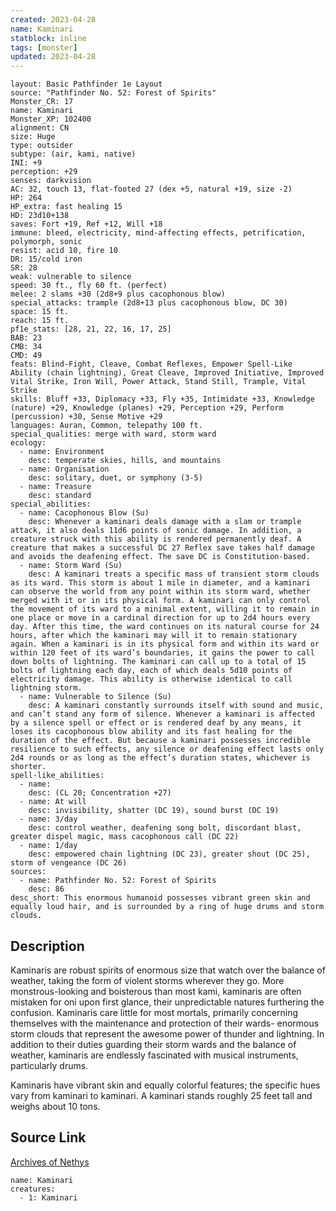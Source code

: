 ```yaml
---
created: 2023-04-28
name: Kaminari
statblock: inline
tags: [monster]
updated: 2023-04-28
---
```

```statblock
layout: Basic Pathfinder 1e Layout
source: "Pathfinder No. 52: Forest of Spirits"
Monster_CR: 17
name: Kaminari
Monster_XP: 102400
alignment: CN
size: Huge
type: outsider
subtype: (air, kami, native)
INI: +9
perception: +29
senses: darkvision
AC: 32, touch 13, flat-footed 27 (dex +5, natural +19, size -2)
HP: 264
HP_extra: fast healing 15
HD: 23d10+138
saves: Fort +19, Ref +12, Will +18
immune: bleed, electricity, mind-affecting effects, petrification, polymorph, sonic
resist: acid 10, fire 10
DR: 15/cold iron
SR: 28
weak: vulnerable to silence
speed: 30 ft., fly 60 ft. (perfect)
melee: 2 slams +30 (2d8+9 plus cacophonous blow)
special_attacks: trample (2d8+13 plus cacophonous blow, DC 30)
space: 15 ft.
reach: 15 ft.
pf1e_stats: [28, 21, 22, 16, 17, 25]
BAB: 23
CMB: 34
CMD: 49
feats: Blind-Fight, Cleave, Combat Reflexes, Empower Spell-Like Ability (chain lightning), Great Cleave, Improved Initiative, Improved Vital Strike, Iron Will, Power Attack, Stand Still, Trample, Vital Strike
skills: Bluff +33, Diplomacy +33, Fly +35, Intimidate +33, Knowledge (nature) +29, Knowledge (planes) +29, Perception +29, Perform (percussion) +30, Sense Motive +29
languages: Auran, Common, telepathy 100 ft.
special_qualities: merge with ward, storm ward
ecology:
  - name: Environment
    desc: temperate skies, hills, and mountains
  - name: Organisation
    desc: solitary, duet, or symphony (3-5)
  - name: Treasure
    desc: standard
special_abilities:
  - name: Cacophonous Blow (Su)
    desc: Whenever a kaminari deals damage with a slam or trample attack, it also deals 11d6 points of sonic damage. In addition, a creature struck with this ability is rendered permanently deaf. A creature that makes a successful DC 27 Reflex save takes half damage and avoids the deafening effect. The save DC is Constitution-based.
  - name: Storm Ward (Su)
    desc: A kaminari treats a specific mass of transient storm clouds as its ward. This storm is about 1 mile in diameter, and a kaminari can observe the world from any point within its storm ward, whether merged with it or in its physical form. A kaminari can only control the movement of its ward to a minimal extent, willing it to remain in one place or move in a cardinal direction for up to 2d4 hours every day. After this time, the ward continues on its natural course for 24 hours, after which the kaminari may will it to remain stationary again. When a kaminari is in its physical form and within its ward or within 120 feet of its ward’s boundaries, it gains the power to call down bolts of lightning. The kaminari can call up to a total of 15 bolts of lightning each day, each of which deals 5d10 points of electricity damage. This ability is otherwise identical to call lightning storm.
  - name: Vulnerable to Silence (Su)
    desc: A kaminari constantly surrounds itself with sound and music, and can’t stand any form of silence. Whenever a kaminari is affected by a silence spell or effect or is rendered deaf by any means, it loses its cacophonous blow ability and its fast healing for the duration of the effect. But because a kaminari possesses incredible resilience to such effects, any silence or deafening effect lasts only 2d4 rounds or as long as the effect’s duration states, whichever is shorter.
spell-like_abilities:
  - name:
    desc: (CL 20; Concentration +27)
  - name: At will
    desc: invisibility, shatter (DC 19), sound burst (DC 19)
  - name: 3/day
    desc: control weather, deafening song bolt, discordant blast, greater dispel magic, mass cacophonous call (DC 22)
  - name: 1/day
    desc: empowered chain lightning (DC 23), greater shout (DC 25), storm of vengeance (DC 26)
sources:
  - name: Pathfinder No. 52: Forest of Spirits
    desc: 86
desc_short: This enormous humanoid possesses vibrant green skin and equally loud hair, and is surrounded by a ring of huge drums and storm clouds.
```
## Description
Kaminaris are robust spirits of enormous size that watch over the balance of weather, taking the form of violent storms wherever they go. More monstrous-looking and boisterous than most kami, kaminaris are often mistaken for oni upon first glance, their unpredictable natures furthering the confusion. Kaminaris care little for most mortals, primarily concerning themselves with the maintenance and protection of their wards- enormous storm clouds that represent the awesome power of thunder and lightning. In addition to their duties guarding their storm wards and the balance of weather, kaminaris are endlessly fascinated with musical instruments, particularly drums.

Kaminaris have vibrant skin and equally colorful features; the specific hues vary from kaminari to kaminari. A kaminari stands roughly 25 feet tall and weighs about 10 tons.
## Source Link
[Archives of Nethys](https://aonprd.com/MonsterDisplay.aspx?ItemName=Kaminari)
```encounter-table
name: Kaminari
creatures:
  - 1: Kaminari
```
